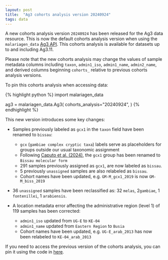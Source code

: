 ```yaml
---
layout: post
title:  "Ag3 cohorts analysis version 20240924"
tags: data
---
```


A new cohorts analysis version `20240924` has been released for the
Ag3 data resource. This is now the default cohorts analysis version
when using the `malariagen_data` [Ag3
API](https://malariagen.github.io/malariagen-data-python/latest/Ag3.html). This
cohorts analysis is available for datasets up to and including Ag3.11.

Please note that the new cohorts analysis may change the values of
sample metadata columns including `taxon`, `admin1_iso`,
`admin1_name`, `admin2_name`, and derived columns beginning `cohorts_`
relative to previous cohorts analysis versions.

To pin this cohorts analysis when accessing data:

{% highlight python %}
import malariagen_data

ag3 = malariagen_data.Ag3(
    cohorts_analysis="20240924",
)
{% endhighlight %}

This new version introduces some key changes: 

- Samples previously labeled as `gcx1` in the `taxon` field have been renamed to `bissau`:
    - `gcx` (`gambiae complex cryptic taxa`) labels serve as placeholders for groups outside our usual taxonomic assignment 
    - Following [Caputo et al. (2024)](https://malariagen.github.io/vobs-updates/2024/09/10/caputo.html), the `gcx1` group has been renamed to `Bissau molecular form`
    - 291 samples previously assigned as `gcx1`, are now labeled as `bissau`.
    - 5 previously `unassigned` samples are also relabeled as `bissau`.
    - Cohort names have been updated, e.g. `GM-M_gcx1_2019` is now `GM-M_biss_2019`

- 36 `unassigned` samples have been reclassified as: 32 `melas`, 2`gambiae`, 1 `fontenillei`, 1 `arabiensis`.

- A location metadata error affecting the administrative region (level 1) of 119 samples has been corrected:
    -  `admin1_iso` updated from  `UG-E` to `KE-04` 
    -  `admin1_name` updated from  `Eastern Region` to `Busia`
    - Cohort names have been updated, e.g. `UG-E_arab_2013` has now been relabeled to `KE-04_arab_2013`
    
If you need to access the previous version of the cohorts analysis, you can pin it using the code in [here](https://malariagen.github.io/vobs-updates/2024/07/24/ag3-cohorts-v20240717.html).
